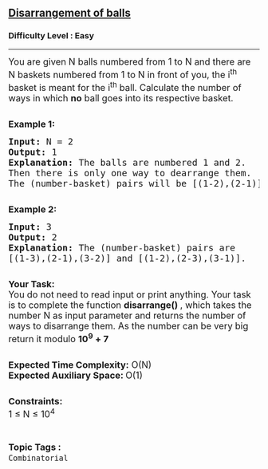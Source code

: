<h2><a href="https://practice.geeksforgeeks.org/problems/dearrangement-of-balls0918/1">Disarrangement of balls</a></h2><h3>Difficulty Level : Easy</h3><hr><div class="problems_problem_content__Xm_eO"><p><span style="font-size: 18px;">You are given N balls numbered from 1 to N and there are N baskets numbered from 1 to N in front of you, the i<sup>th</sup> basket is meant for the i<sup>th</sup> ball. Calculate the number of ways in which <strong>no</strong>&nbsp;ball&nbsp;goes into its&nbsp;respective basket.</span></p>
<p><br><strong><span style="font-size: 18px;">Example 1:</span></strong></p>
<pre><span style="font-size: 18px;"><strong>Input:</strong> N = 2
<strong>Output:</strong> 1
<strong>Explanation:</strong> The balls are numbered 1 and 2. 
Then there is only one way to dearrange them. 
The (number-basket) pairs will be [(1-2),(2-1)].</span></pre>
<p><br><strong><span style="font-size: 18px;">Example 2:</span></strong></p>
<pre><span style="font-size: 18px;"><strong>Input:</strong> 3
<strong>Output:</strong> 2
<strong>Explanation:</strong> The (number-basket) pairs are 
[(1-3),(2-1),(3-2)] and [(1-2),(2-3),(3-1)].</span></pre>
<p><br><span style="font-size: 18px;"><strong>Your Task:</strong><br>You do not need to read input or print anything. Your task is to complete the function <strong>disarrange() </strong>, which takes the number N as input parameter and returns the number of ways to disarrange them. As the number can be very big return it modulo <strong>10<sup>9</sup> + 7</strong></span></p>
<p><br><span style="font-size: 18px;"><strong>Expected Time Complexity:</strong> O(N)<br><strong>Expected Auxiliary Space: </strong>O(1)</span></p>
<p><br><span style="font-size: 18px;"><strong>Constraints:</strong><br>1 ≤ N ≤ 10<sup>4</sup></span></p></div><br><p><span style=font-size:18px><strong>Topic Tags : </strong><br><code>Combinatorial</code>&nbsp;